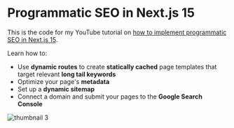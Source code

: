 # Programmatic SEO in Next.js 15

This is the code for my YouTube tutorial on [how to implement programmatic SEO in Next.js 15](https://www.youtube.com/watch?v=290Ytj96vL4). 

Learn how to:

- Use **dynamic routes** to create **statically cached** page templates that target relevant **long tail keywords**
- Optimize your page's **metadata**
- Set up a **dynamic sitemap**
- Connect a domain and submit your pages to the **Google Search Console**

![thumbnail 3](https://github.com/user-attachments/assets/3af2b3df-fcd8-4488-856d-db5776a77989)
